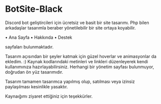 # BotSite-Black

Discord bot geliştircileri için ücretsiz ve basit bir site tasarımı.
Php bilen arkadaşlar tasarımla beraber yönetilebilir bir site ortaya koyabilir.

• Ana Sayfa
• Hakkında
• Destek

sayfaları bulunmaktadır. 

Tasarım açısından bir şeyler katmak için güzel hoverlar ve animasyonlar da ekledim. :)
Kaynak kodlarındaki metinleri ve linkleri düzenleyerek kendi kullanımınıza hazırlayabilirsiniz.
Herhangi bir yönetim sayfası bulunmuyor, doğrudan ön yüz tasarımıdır.

Tasarım tamamen tasarımca yapılmış olup, satılması veya izinsiz paylaşılması kesinlikle yasaktır.

Kaynaığımı ziyaret ettiğiniz için teşekkürler.
